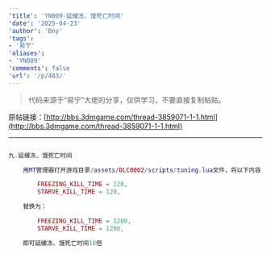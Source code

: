 ```yaml
---
'title': 'YN009-延缓冻、饿死亡时间'
'date': '2025-04-23'
'author': 'Bny'
'tags':
- '易宁'
'aliases':
- 'YN009'
'comments': false
'url': '/p/483/'
---
```


> 代码来源于“易宁”大佬的分享，仅供学习，不要直接复制粘贴。

原帖链接：[http://bbs.3dmgame.com/thread-3859071-1-1.html](http://bbs.3dmgame.com/thread-3859071-1-1.html)

---

```lua  

九.延缓冻、饿死亡时间

	用MT管理器打开游戏目录/assets/DLC0002/scripts/tuning.lua文件，将以下内容：

		FREEZING_KILL_TIME = 120,
		STARVE_KILL_TIME = 120,

	替换为：

		FREEZING_KILL_TIME = 1200,
		STARVE_KILL_TIME = 1200,

	即可延缓冻、饿死亡时间10倍

```  

